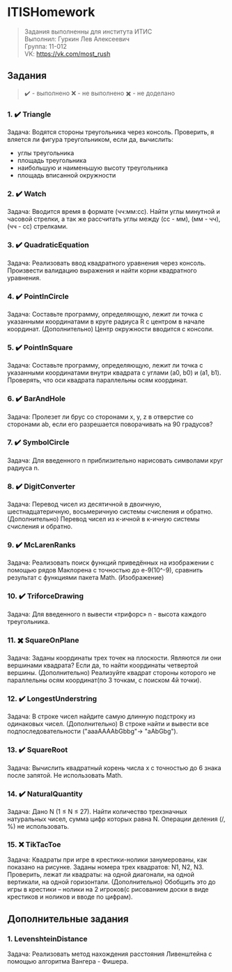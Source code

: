 # ITISHomework

>Задания выполненны для института ИТИС<br>
>Выполнил: Гуркин Лев Алексеевич<br>
>Группа: 11-012<br>
>VK: https://vk.com/most_rush


## Задания
> ✔️ - выполнено
> ❌ - не выполнено
> ✖️ - не доделано

### 1. ✔️ Triangle 
Задача: Водятся стороны треугольника через консоль. Проверить, я вляется ли фигура треугольником, если да, вычислить:
- углы треугольника
- площадь треугольника
- наибольшую и наименьшую высоту треугольника
- площадь вписанной окружности

### 2. ✔️ Watch
Задача: Вводится время в формате (чч:мм:сс). Найти углы минутной и часовой стрелки, а так же рассчитать углы между (сс - мм), (мм - чч), (чч - сс) стрелками.

### 3. ✔️ QuadraticEquation
Задача: Реализовать ввод квадратного уравнения через консоль. Произвести валидацию выражения и найти корни квадратного уравнения.

### 4. ✔️ PointInCircle
Задача: Составьте программу, определяющую, лежит ли точка с указанными координатами в круге радиуса R с центром в начале координат.
(Дополнительно) Центр окружности вводится с консоли.

### 5. ✔️ PointInSquare
Задача: Составьте программу, определяющую, лежит ли точка с указанными координатами внутри квадрата с углами (a0, b0) и (a1, b1). Проверять, что оси квадрата параллельны осям координат.

### 6. ✔️ BarAndHole
Задача: Пролезет ли брус со сторонами x, y, z в отверстие со сторонами ab, если его разрешается поворачивать на 90 градусов?

### 7. ✔️ SymbolCircle
Задача: Для введенного n приблизительно нарисовать символами круг радиуcа n.

### 8. ✔️ DigitConverter
Задача: Перевод чисел из десятичной в двоичную, шестнадцатеричную, восьмеричную системы счисления и обратно.
(Дополнительно) Перевод чисел из к-ичной в к-ичную системы счисления и обратно.

### 9. ✔️ McLarenRanks
Задача: Реализовать поиск функций приведённых на изображении с помощью рядов Маклорена с точностью до е-9(10^-9), сравнить результат с функциями пакета Math.
(Изображение)

### 10. ✔️ TriforceDrawing
Задача: Для введенного n вывести «трифорс» n - высота каждого треугольника.

### 11. ✖️ SquareOnPlane
Задача: Заданы координаты трех точек на плоскости. Являются ли они вершинами квадрата? Если да, то найти координаты четвертой вершины.
(Дополнительно) Реализуйте квадрат стороны которого не параллельны осям координат(по 3 точкам, с поиском 4й точки).

### 12. ✔️ LongestUnderstring
Задача: В строке чисел найдите самую длинную подстроку из одинаковых чисел.
(Дополнительно) В строке найти и вывести все подпоследовательности ("aaaAAAAbGbbg"-> "aAbGbg").

### 13. ✔️ SquareRoot
Задача: Вычислить квадратный корень числа x с точностью до 6 знака после запятой. Не использовать Math.

### 14. ✔️ NaturalQuantity
Задача: Дано N (1 ≤ N ≤ 27). Найти количество трехзначных натуральных чисел, сумма цифр которых равна N. Операции деления (/, %) не использовать.

### 15. ❌ TikTacToe
Задача: Квадраты при игре в крестики-нолики занумерованы, как показано на рисунке. Заданы номера трех квадратов: N1, N2, N3. Проверить, лежат ли квадраты: на одной диагонали, на одной вертикали, на одной горизонтали.
(Дополнительно) Обобщить это до игры в крестики – нолики на 2 игроков(с рисованием доски в виде крестиков и ноликов и вводе по цифрам).


## Дополнительные задания
### 1. LevenshteinDistance
Задача: Реализовать метод нахождения расстояния Ливенштейна с помощью алгоритма Вангера - Фишера.
